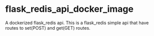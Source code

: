 # flask_redis_api_docker_image

A dockerized flask_redis api. This is a flask_redis simple api that have routes to set(POST) and get(GET) routes.

